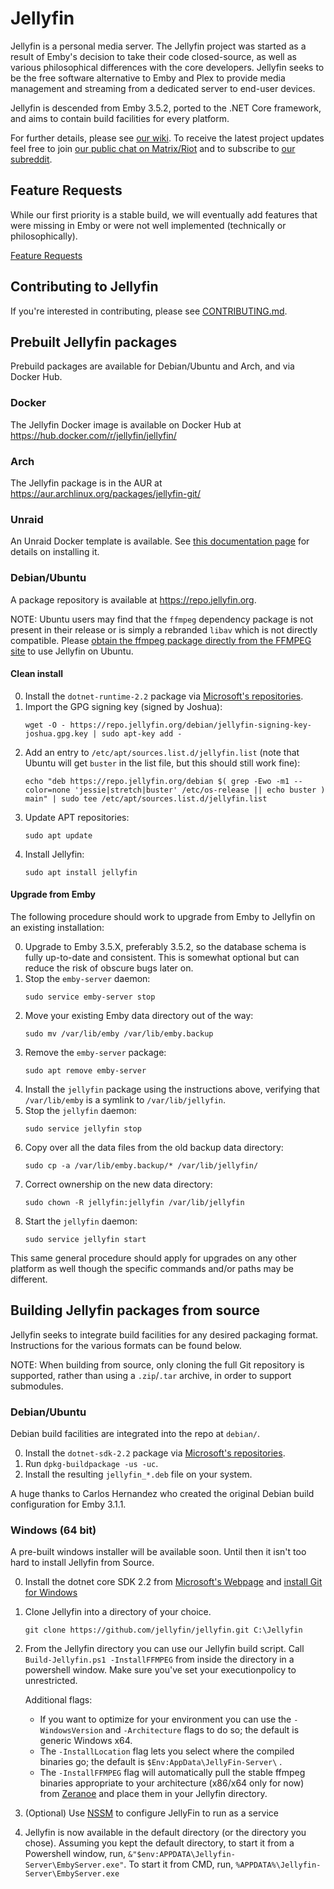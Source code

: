 Jellyfin
============

Jellyfin is a personal media server. The Jellyfin project was started as a result of Emby's decision to take their code closed-source, as well as various philosophical differences with the core developers. Jellyfin seeks to be the free software alternative to Emby and Plex to provide media management and streaming from a dedicated server to end-user devices.

Jellyfin is descended from Emby 3.5.2, ported to the .NET Core framework, and aims to contain build facilities for every platform.

For further details, please see [our wiki](https://github.com/jellyfin/jellyfin/wiki). To receive the latest project updates feel free to join [our public chat on Matrix/Riot](https://matrix.to/#/#jellyfin:matrix.org) and to subscribe to [our subreddit](https://www.reddit.com/r/jellyfin/).

## Feature Requests

While our first priority is a stable build, we will eventually add features that were missing in Emby or were not well implemented (technically or philosophically).

[Feature Requests](http://feathub.com/jellyfin/jellyfin)

## Contributing to Jellyfin

If you're interested in contributing, please see [CONTRIBUTING.md](https://github.com/jellyfin/jellyfin/blob/master/CONTRIBUTING.md).

## Prebuilt Jellyfin packages

Prebuild packages are available for Debian/Ubuntu and Arch, and via Docker Hub.

### Docker

The Jellyfin Docker image is available on Docker Hub at https://hub.docker.com/r/jellyfin/jellyfin/

### Arch

The Jellyfin package is in the AUR at https://aur.archlinux.org/packages/jellyfin-git/

### Unraid

An Unraid Docker template is available. See [this documentation page](https://github.com/jellyfin/jellyfin/blob/master/unRaid/docker-templates/README.md) for details on installing it.

### Debian/Ubuntu

A package repository is available at https://repo.jellyfin.org.

NOTE: Ubuntu users may find that the `ffmpeg` dependency package is not present in their release or is simply a rebranded `libav` which is not directly compatible. Please [obtain the ffmpeg package directly from the FFMPEG site](https://ffmpeg.org/download.html#build-linux) to use Jellyfin on Ubuntu.

#### Clean install

0. Install the `dotnet-runtime-2.2` package via [Microsoft's repositories](https://dotnet.microsoft.com/download/dotnet-core/2.2).
0. Import the GPG signing key (signed by Joshua):
    ```
    wget -O - https://repo.jellyfin.org/debian/jellyfin-signing-key-joshua.gpg.key | sudo apt-key add -
    ```
0. Add an entry to `/etc/apt/sources.list.d/jellyfin.list` (note that Ubuntu will get `buster` in the list file, but this should still work fine):
    ```
    echo "deb https://repo.jellyfin.org/debian $( grep -Ewo -m1 --color=none 'jessie|stretch|buster' /etc/os-release || echo buster ) main" | sudo tee /etc/apt/sources.list.d/jellyfin.list
    ```
0. Update APT repositories:
    ```
    sudo apt update
    ```
0. Install Jellyfin:
    ```
    sudo apt install jellyfin
    ```

#### Upgrade from Emby

The following procedure should work to upgrade from Emby to Jellyfin on an existing installation:

0. Upgrade to Emby 3.5.X, preferably 3.5.2, so the database schema is fully up-to-date and consistent. This is somewhat optional but can reduce the risk of obscure bugs later on.
0. Stop the `emby-server` daemon:
    ```
    sudo service emby-server stop
    ```
0. Move your existing Emby data directory out of the way:
    ```
    sudo mv /var/lib/emby /var/lib/emby.backup
    ```
0. Remove the `emby-server` package:
    ```
    sudo apt remove emby-server
    ```
0. Install the `jellyfin` package using the instructions above, verifying that `/var/lib/emby` is a symlink to `/var/lib/jellyfin`.
0. Stop the `jellyfin` daemon:
    ```
    sudo service jellyfin stop
    ```
0. Copy over all the data files from the old backup data directory:
    ```
    sudo cp -a /var/lib/emby.backup/* /var/lib/jellyfin/
    ```
0. Correct ownership on the new data directory:
    ```
    sudo chown -R jellyfin:jellyfin /var/lib/jellyfin
    ```
0. Start the `jellyfin` daemon:
    ```
    sudo service jellyfin start
    ```

This same general procedure should apply for upgrades on any other platform as well though the specific commands and/or paths may be different.

## Building Jellyfin packages from source

Jellyfin seeks to integrate build facilities for any desired packaging format. Instructions for the various formats can be found below.

NOTE: When building from source, only cloning the full Git repository is supported, rather than using a `.zip`/`.tar` archive, in order to support submodules.

### Debian/Ubuntu

Debian build facilities are integrated into the repo at `debian/`.

0. Install the `dotnet-sdk-2.2` package via [Microsoft's repositories](https://dotnet.microsoft.com/download/dotnet-core/2.2).
0. Run `dpkg-buildpackage -us -uc`.
0. Install the resulting `jellyfin_*.deb` file on your system.

A huge thanks to Carlos Hernandez who created the original Debian build configuration for Emby 3.1.1.

### Windows (64 bit)

A pre-built windows installer will be available soon. Until then it isn't too hard to install Jellyfin from Source.

0. Install the dotnet core SDK 2.2 from [Microsoft's Webpage](https://dotnet.microsoft.com/download/dotnet-core/2.2) and [install Git for Windows](https://gitforwindows.org/)
0. Clone Jellyfin into a directory of your choice.
    ```
    git clone https://github.com/jellyfin/jellyfin.git C:\Jellyfin
    ```
0. From the Jellyfin directory you can use our Jellyfin build script. Call `Build-Jellyfin.ps1 -InstallFFMPEG` from inside the directory in a powershell window. Make sure you've set your executionpolicy to unrestricted.

    Additional flags:
      * If you want to optimize for your environment you can use the `-WindowsVersion` and `-Architecture` flags to do so; the default is generic Windows x64.
      * The `-InstallLocation` flag lets you select where the compiled binaries go; the default is `$Env:AppData\JellyFin-Server\` .
      * The `-InstallFFMPEG` flag will automatically pull the stable ffmpeg binaries appropriate to your architecture (x86/x64 only for now) from [Zeranoe](https://ffmpeg.zeranoe.com/builds/) and place them in your Jellyfin directory. 
0. (Optional) Use [NSSM](https://nssm.cc/) to configure JellyFin to run as a service
0. Jellyfin is now available in the default directory (or the directory you chose). Assuming you kept the default directory, to start it from a Powershell window, run, `&"$env:APPDATA\Jellyfin-Server\EmbyServer.exe"`. To start it from CMD, run, `%APPDATA%\Jellyfin-Server\EmbyServer.exe`

